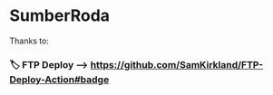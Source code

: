 # SumberRoda

Thanks to:
### 🏷️ FTP Deploy --> https://github.com/SamKirkland/FTP-Deploy-Action#badge
